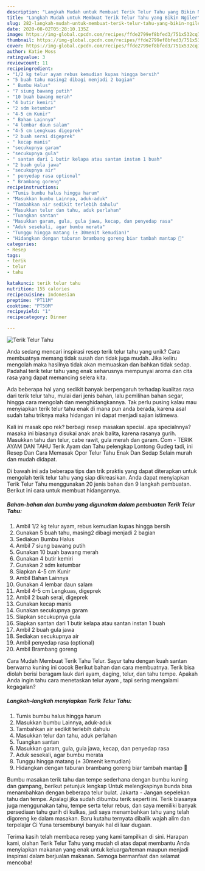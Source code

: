 ```yaml
---
description: "Langkah Mudah untuk Membuat Terik Telur Tahu yang Bikin Ngiler"
title: "Langkah Mudah untuk Membuat Terik Telur Tahu yang Bikin Ngiler"
slug: 282-langkah-mudah-untuk-membuat-terik-telur-tahu-yang-bikin-ngiler
date: 2020-08-02T05:28:10.135Z
image: https://img-global.cpcdn.com/recipes/ffde2799ef8bfed3/751x532cq70/terik-telur-tahu-foto-resep-utama.jpg
thumbnail: https://img-global.cpcdn.com/recipes/ffde2799ef8bfed3/751x532cq70/terik-telur-tahu-foto-resep-utama.jpg
cover: https://img-global.cpcdn.com/recipes/ffde2799ef8bfed3/751x532cq70/terik-telur-tahu-foto-resep-utama.jpg
author: Katie Moss
ratingvalue: 3
reviewcount: 11
recipeingredient:
- "1/2 kg telur ayam rebus kemudian kupas hingga bersih"
- "5 buah tahu masing2 dibagi menjadi 2 bagian"
- " Bumbu Halus"
- "7 siung bawang putih"
- "10 buah bawang merah"
- "4 butir kemiri"
- "2 sdm ketumbar"
- "4-5 cm Kunir"
- " Bahan Lainnya"
- "4 lembar daun salam"
- "4-5 cm Lengkuas digeprek"
- "2 buah serai digeprek"
- " kecap manis"
- "secukupnya garam"
- "secukupnya gula"
- " santan dari 1 butir kelapa atau santan instan 1 buah"
- "2 buah gula jawa"
- "secukupnya air"
- " penyedap rasa optional"
- " Brambang goreng"
recipeinstructions:
- "Tumis bumbu halus hingga harum"
- "Masukkan bumbu Lainnya, aduk-aduk"
- "Tambahkan air sedikit terlebih dahulu"
- "Masukkan telur dan tahu, aduk perlahan"
- "Tuangkan santan"
- "Masukkan garam, gula, gula jawa, kecap, dan penyedap rasa"
- "Aduk sesekali, agar bumbu merata"
- "Tunggu hingga matang (± 30menit kemudian)"
- "Hidangkan dengan taburan brambang goreng biar tambah mantap 🥰"
categories:
- Resep
tags:
- terik
- telur
- tahu

katakunci: terik telur tahu 
nutrition: 155 calories
recipecuisine: Indonesian
preptime: "PT11M"
cooktime: "PT50M"
recipeyield: "1"
recipecategory: Dinner

---
```



![Terik Telur Tahu](https://img-global.cpcdn.com/recipes/ffde2799ef8bfed3/751x532cq70/terik-telur-tahu-foto-resep-utama.jpg)

Anda sedang mencari inspirasi resep terik telur tahu yang unik? Cara membuatnya memang tidak susah dan tidak juga mudah. Jika keliru mengolah maka hasilnya tidak akan memuaskan dan bahkan tidak sedap. Padahal terik telur tahu yang enak seharusnya mempunyai aroma dan cita rasa yang dapat memancing selera kita.

Ada beberapa hal yang sedikit banyak berpengaruh terhadap kualitas rasa dari terik telur tahu, mulai dari jenis bahan, lalu pemilihan bahan segar, hingga cara mengolah dan menghidangkannya. Tak perlu pusing kalau mau menyiapkan terik telur tahu enak di mana pun anda berada, karena asal sudah tahu triknya maka hidangan ini dapat menjadi sajian istimewa.

Kali ini masak opo rek? berbagi resep masakan special. apa specialnnya? masaka ini biasanya disukai anak anak balita, karena rasanya gurih. Masukkan tahu dan telur, cabe rawit, gula merah dan garam. Com - TERIK AYAM DAN TAHU Terik Ayam dan Tahu pelengkap Lontong Gudeg tadi, ini Resep Dan Cara Memasak Opor Telur Tahu Enak Dan Sedap Selain murah dan mudah didapat.


Di bawah ini ada beberapa tips dan trik praktis yang dapat diterapkan untuk mengolah terik telur tahu yang siap dikreasikan. Anda dapat menyiapkan Terik Telur Tahu menggunakan 20 jenis bahan dan 9 langkah pembuatan. Berikut ini cara untuk membuat hidangannya.

<!--inarticleads1-->

##### Bahan-bahan dan bumbu yang digunakan dalam pembuatan Terik Telur Tahu:

1. Ambil 1/2 kg telur ayam, rebus kemudian kupas hingga bersih
1. Gunakan 5 buah tahu, masing2 dibagi menjadi 2 bagian
1. Sediakan  Bumbu Halus
1. Ambil 7 siung bawang putih
1. Gunakan 10 buah bawang merah
1. Gunakan 4 butir kemiri
1. Gunakan 2 sdm ketumbar
1. Siapkan 4-5 cm Kunir
1. Ambil  Bahan Lainnya
1. Gunakan 4 lembar daun salam
1. Ambil 4-5 cm Lengkuas, digeprek
1. Ambil 2 buah serai, digeprek
1. Gunakan  kecap manis
1. Gunakan secukupnya garam
1. Siapkan secukupnya gula
1. Siapkan  santan dari 1 butir kelapa atau santan instan 1 buah
1. Ambil 2 buah gula jawa
1. Sediakan secukupnya air
1. Ambil  penyedap rasa (optional)
1. Ambil  Brambang goreng


Cara Mudah Membuat Terik Tahu Telur. Sayur tahu dengan kuah santan berwarna kuning ini cocok Berikut bahan dan cara membuatnya. Terik bisa diolah berisi beragam lauk dari ayam, daging, telur, dan tahu tempe. Apakah Anda ingin tahu cara menetaskan telur ayam , tapi sering mengalami kegagalan? 

<!--inarticleads2-->

##### Langkah-langkah menyiapkan Terik Telur Tahu:

1. Tumis bumbu halus hingga harum
1. Masukkan bumbu Lainnya, aduk-aduk
1. Tambahkan air sedikit terlebih dahulu
1. Masukkan telur dan tahu, aduk perlahan
1. Tuangkan santan
1. Masukkan garam, gula, gula jawa, kecap, dan penyedap rasa
1. Aduk sesekali, agar bumbu merata
1. Tunggu hingga matang (± 30menit kemudian)
1. Hidangkan dengan taburan brambang goreng biar tambah mantap 🥰


Bumbu masakan terik tahu dan tempe sederhana dengan bumbu kuning dan gampang, berikut petunjuk lengkap Untuk melengkapinya bunda bisa menambahkan dengan beberapa telur bulat. Jakarta - Jangan sepelekan tahu dan tempe. Apalagi jika sudah dibumbu terik seperti ini. Terik biasanya juga menggunakan tahu, tempe serta telur rebus, dan saya memiliki banyak persediaan tahu gurih di kulkas, jadi saya menambahkan tahu yang telah digoreng ke dalam masakan. Baru kutahu ternyata dibalik wajah alim dan terpelajar Ci Yuna tersembunyi banyak hal di luar dugaan. 

Terima kasih telah membaca resep yang kami tampilkan di sini. Harapan kami, olahan Terik Telur Tahu yang mudah di atas dapat membantu Anda menyiapkan makanan yang enak untuk keluarga/teman maupun menjadi inspirasi dalam berjualan makanan. Semoga bermanfaat dan selamat mencoba!
